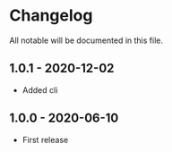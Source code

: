 # Changelog

All notable will be documented in this file.

## 1.0.1 - 2020-12-02

- Added cli

## 1.0.0 - 2020-06-10

- First release
